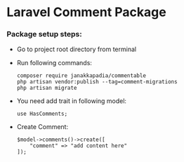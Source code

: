 # Laravel Comment Package

### Package setup steps:

- Go to project root directory from terminal
- Run following commands:
  ```shell
  composer require janakkapadia/commentable
  php artisan vendor:publish --tag=comment-migrations
  php artisan migrate
  ```
- You need add trait in following model:
  ```shell
  use HasComments;
  ```

- Create Comment:
  ```shell
  $model->comments()->create([
      "comment" => "add content here"
  ]);